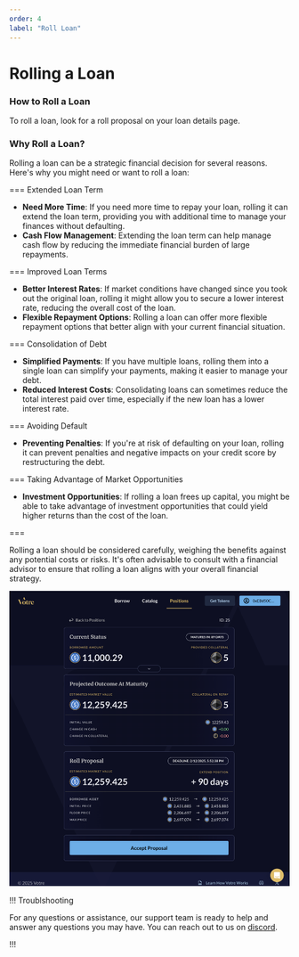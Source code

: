 ```yaml
---
order: 4
label: "Roll Loan"
---
```


# Rolling a Loan

### How to Roll a Loan

To roll a loan, look for a roll proposal on your loan details page.

### Why Roll a Loan?

Rolling a loan can be a strategic financial decision for several reasons. Here's why you might need or want to roll a loan:

=== Extended Loan Term

- **Need More Time**: If you need more time to repay your loan, rolling it can extend the loan term, providing you with additional time to manage your finances without defaulting.
- **Cash Flow Management**: Extending the loan term can help manage cash flow by reducing the immediate financial burden of large repayments.

=== Improved Loan Terms

- **Better Interest Rates**: If market conditions have changed since you took out the original loan, rolling it might allow you to secure a lower interest rate, reducing the overall cost of the loan.
- **Flexible Repayment Options**: Rolling a loan can offer more flexible repayment options that better align with your current financial situation.

=== Consolidation of Debt

- **Simplified Payments**: If you have multiple loans, rolling them into a single loan can simplify your payments, making it easier to manage your debt.
- **Reduced Interest Costs**: Consolidating loans can sometimes reduce the total interest paid over time, especially if the new loan has a lower interest rate.

=== Avoiding Default

- **Preventing Penalties**: If you're at risk of defaulting on your loan, rolling it can prevent penalties and negative impacts on your credit score by restructuring the debt.

=== Taking Advantage of Market Opportunities

- **Investment Opportunities**: If rolling a loan frees up capital, you might be able to take advantage of investment opportunities that could yield higher returns than the cost of the loan.

===

Rolling a loan should be considered carefully, weighing the benefits against any potential costs or risks. It's often advisable to consult with a financial advisor to ensure that rolling a loan aligns with your overall financial strategy.

![Votre roll loan](/static/images/roll-loan.png)

!!! Troublshooting

For any questions or assistance, our support team is ready to help and answer any questions you may have. You can reach out to us on [discord](https://discord.gg/WBygxVrT).

!!!
